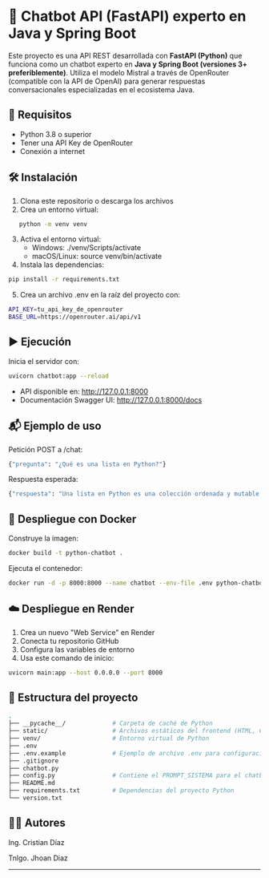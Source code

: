 # 🤖 Chatbot API (FastAPI) experto en Java y Spring Boot

Este proyecto es una API REST desarrollada con **FastAPI (Python)** que funciona como un chatbot experto en **Java y Spring Boot (versiones 3+ preferiblemente)**. Utiliza el modelo Mistral a través de OpenRouter (compatible con la API de OpenAI) para generar respuestas conversacionales especializadas en el ecosistema Java.

## 🚀 Requisitos
- Python 3.8 o superior
- Tener una API Key de OpenRouter
- Conexión a internet

## 🛠 Instalación
1. Clona este repositorio o descarga los archivos
2. Crea un entorno virtual:
```bash
   python -m venv venv
```
3. Activa el entorno virtual:
   - Windows: ./venv/Scripts/activate
   - macOS/Linux: source venv/bin/activate
4. Instala las dependencias:
```bash
pip install -r requirements.txt  
```
5. Crea un archivo .env en la raíz del proyecto con:
```bash
API_KEY=tu_api_key_de_openrouter  
BASE_URL=https://openrouter.ai/api/v1  
```

## ▶ Ejecución
Inicia el servidor con:
```bash
uvicorn chatbot:app --reload  
```
- API disponible en: http://127.0.0.1:8000
- Documentación Swagger UI: http://127.0.0.1:8000/docs

## 📬 Ejemplo de uso
Petición POST a /chat:
```bash
{"pregunta": "¿Qué es una lista en Python?"}  
```
Respuesta esperada:
```bash
{"respuesta": "Una lista en Python es una colección ordenada y mutable de elementos..."}  
```

## 🐳 Despliegue con Docker
Construye la imagen:
```bash
docker build -t python-chatbot .  
```
Ejecuta el contenedor:
```bash
docker run -d -p 8000:8000 --name chatbot --env-file .env python-chatbot  
```

## ☁️ Despliegue en Render
1. Crea un nuevo "Web Service" en Render
2. Conecta tu repositorio GitHub
3. Configura las variables de entorno
4. Usa este comando de inicio:
```bash
uvicorn main:app --host 0.0.0.0 --port 8000  
```

## 📁 Estructura del proyecto
```bash
.
├── __pycache__/             # Carpeta de caché de Python
├── static/                  # Archivos estáticos del frontend (HTML, CSS, JS)
├── venv/                    # Entorno virtual de Python
├── .env                     
├── .env.example             # Ejemplo de archivo .env para configuración
├── .gitignore               
├── chatbot.py               
├── config.py                # Contiene el PROMPT_SISTEMA para el chatbot
├── README.md                
├── requirements.txt         # Dependencias del proyecto Python
└── version.txt              
```

## 👨‍💻 Autores
Ing. Cristian Díaz  
  
Tnlgo. Jhoan Diaz

---


